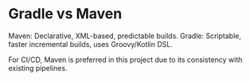 # Gradle vs Maven

Maven: Declarative, XML-based, predictable builds.
Gradle: Scriptable, faster incremental builds, uses Groovy/Kotlin DSL.

For CI/CD, Maven is preferred in this project due to its consistency with existing pipelines.
